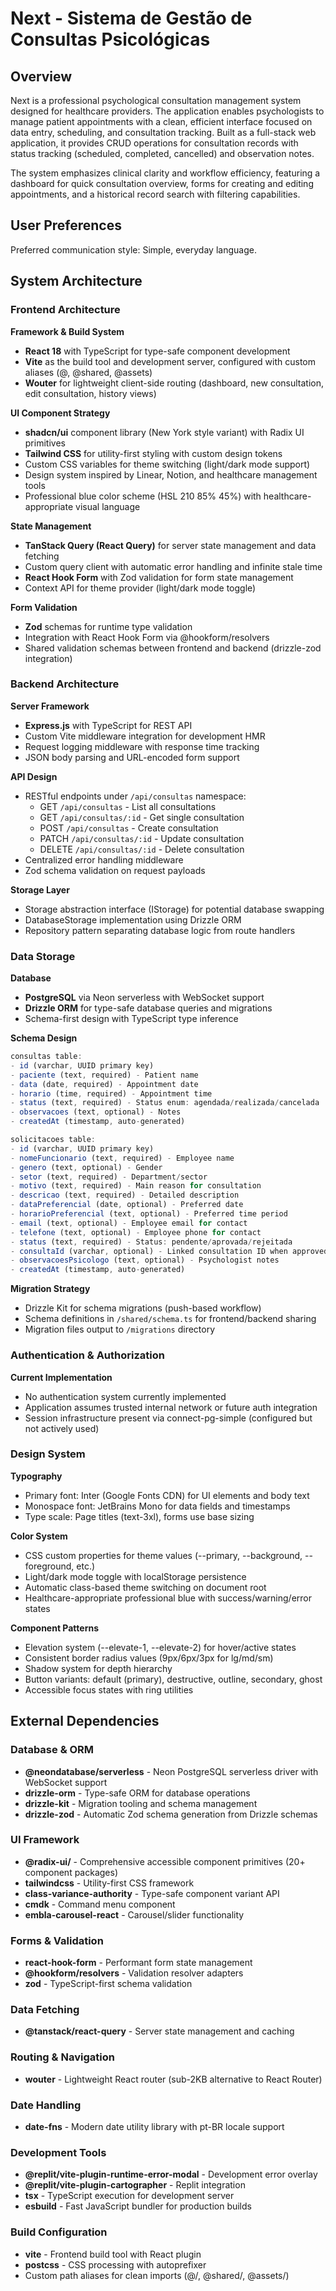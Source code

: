 # Next - Sistema de Gestão de Consultas Psicológicas

## Overview

Next is a professional psychological consultation management system designed for healthcare providers. The application enables psychologists to manage patient appointments with a clean, efficient interface focused on data entry, scheduling, and consultation tracking. Built as a full-stack web application, it provides CRUD operations for consultation records with status tracking (scheduled, completed, cancelled) and observation notes.

The system emphasizes clinical clarity and workflow efficiency, featuring a dashboard for quick consultation overview, forms for creating and editing appointments, and a historical record search with filtering capabilities.

## User Preferences

Preferred communication style: Simple, everyday language.

## System Architecture

### Frontend Architecture

**Framework & Build System**
- **React 18** with TypeScript for type-safe component development
- **Vite** as the build tool and development server, configured with custom aliases (@, @shared, @assets)
- **Wouter** for lightweight client-side routing (dashboard, new consultation, edit consultation, history views)

**UI Component Strategy**
- **shadcn/ui** component library (New York style variant) with Radix UI primitives
- **Tailwind CSS** for utility-first styling with custom design tokens
- Custom CSS variables for theme switching (light/dark mode support)
- Design system inspired by Linear, Notion, and healthcare management tools
- Professional blue color scheme (HSL 210 85% 45%) with healthcare-appropriate visual language

**State Management**
- **TanStack Query (React Query)** for server state management and data fetching
- Custom query client with automatic error handling and infinite stale time
- **React Hook Form** with Zod validation for form state management
- Context API for theme provider (light/dark mode toggle)

**Form Validation**
- **Zod** schemas for runtime type validation
- Integration with React Hook Form via @hookform/resolvers
- Shared validation schemas between frontend and backend (drizzle-zod integration)

### Backend Architecture

**Server Framework**
- **Express.js** with TypeScript for REST API
- Custom Vite middleware integration for development HMR
- Request logging middleware with response time tracking
- JSON body parsing and URL-encoded form support

**API Design**
- RESTful endpoints under `/api/consultas` namespace:
  - GET `/api/consultas` - List all consultations
  - GET `/api/consultas/:id` - Get single consultation
  - POST `/api/consultas` - Create consultation
  - PATCH `/api/consultas/:id` - Update consultation
  - DELETE `/api/consultas/:id` - Delete consultation
- Centralized error handling middleware
- Zod schema validation on request payloads

**Storage Layer**
- Storage abstraction interface (IStorage) for potential database swapping
- DatabaseStorage implementation using Drizzle ORM
- Repository pattern separating database logic from route handlers

### Data Storage

**Database**
- **PostgreSQL** via Neon serverless with WebSocket support
- **Drizzle ORM** for type-safe database queries and migrations
- Schema-first design with TypeScript type inference

**Schema Design**
```typescript
consultas table:
- id (varchar, UUID primary key)
- paciente (text, required) - Patient name
- data (date, required) - Appointment date
- horario (time, required) - Appointment time
- status (text, required) - Status enum: agendada/realizada/cancelada
- observacoes (text, optional) - Notes
- createdAt (timestamp, auto-generated)

solicitacoes table:
- id (varchar, UUID primary key)
- nomeFuncionario (text, required) - Employee name
- genero (text, optional) - Gender
- setor (text, required) - Department/sector
- motivo (text, required) - Main reason for consultation
- descricao (text, required) - Detailed description
- dataPreferencial (date, optional) - Preferred date
- horarioPreferencial (text, optional) - Preferred time period
- email (text, optional) - Employee email for contact
- telefone (text, optional) - Employee phone for contact
- status (text, required) - Status: pendente/aprovada/rejeitada
- consultaId (varchar, optional) - Linked consultation ID when approved
- observacoesPsicologo (text, optional) - Psychologist notes
- createdAt (timestamp, auto-generated)
```

**Migration Strategy**
- Drizzle Kit for schema migrations (push-based workflow)
- Schema definitions in `/shared/schema.ts` for frontend/backend sharing
- Migration files output to `/migrations` directory

### Authentication & Authorization

**Current Implementation**
- No authentication system currently implemented
- Application assumes trusted internal network or future auth integration
- Session infrastructure present via connect-pg-simple (configured but not actively used)

### Design System

**Typography**
- Primary font: Inter (Google Fonts CDN) for UI elements and body text
- Monospace font: JetBrains Mono for data fields and timestamps
- Type scale: Page titles (text-3xl), forms use base sizing

**Color System**
- CSS custom properties for theme values (--primary, --background, --foreground, etc.)
- Light/dark mode toggle with localStorage persistence
- Automatic class-based theme switching on document root
- Healthcare-appropriate professional blue with success/warning/error states

**Component Patterns**
- Elevation system (--elevate-1, --elevate-2) for hover/active states
- Consistent border radius values (9px/6px/3px for lg/md/sm)
- Shadow system for depth hierarchy
- Button variants: default (primary), destructive, outline, secondary, ghost
- Accessible focus states with ring utilities

## External Dependencies

### Database & ORM
- **@neondatabase/serverless** - Neon PostgreSQL serverless driver with WebSocket support
- **drizzle-orm** - Type-safe ORM for database operations
- **drizzle-kit** - Migration tooling and schema management
- **drizzle-zod** - Automatic Zod schema generation from Drizzle schemas

### UI Framework
- **@radix-ui/** - Comprehensive accessible component primitives (20+ component packages)
- **tailwindcss** - Utility-first CSS framework
- **class-variance-authority** - Type-safe component variant API
- **cmdk** - Command menu component
- **embla-carousel-react** - Carousel/slider functionality

### Forms & Validation
- **react-hook-form** - Performant form state management
- **@hookform/resolvers** - Validation resolver adapters
- **zod** - TypeScript-first schema validation

### Data Fetching
- **@tanstack/react-query** - Server state management and caching

### Routing & Navigation
- **wouter** - Lightweight React router (sub-2KB alternative to React Router)

### Date Handling
- **date-fns** - Modern date utility library with pt-BR locale support

### Development Tools
- **@replit/vite-plugin-runtime-error-modal** - Development error overlay
- **@replit/vite-plugin-cartographer** - Replit integration
- **tsx** - TypeScript execution for development server
- **esbuild** - Fast JavaScript bundler for production builds

### Build Configuration
- **vite** - Frontend build tool with React plugin
- **postcss** - CSS processing with autoprefixer
- Custom path aliases for clean imports (@/, @shared/, @assets/)